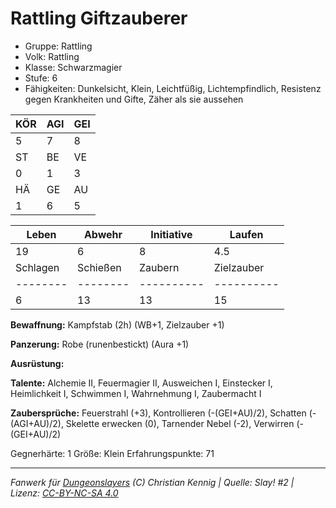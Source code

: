# Rattling Giftzauberer  
- Gruppe: Rattling  
- Volk: Rattling  
- Klasse: Schwarzmagier  
- Stufe: 6  
- Fähigkeiten: Dunkelsicht, Klein, Leichtfüßig, Lichtempfindlich, Resistenz gegen Krankheiten und Gifte, Zäher als sie aussehen  


| KÖR | AGI | GEI |  
| --- | --- | --- |  
| 5   | 7   | 8   |
| ST  | BE  | VE  |  
| 0   | 1   | 3   |
| HÄ  | GE  | AU  |  
| 1   | 6   | 5   |


| Leben    | Abwehr   | Initiative | Laufen     |
| -------- | -------- | ---------- | ---------- |
| 19       | 6        | 8          | 4.5        |
| Schlagen | Schießen | Zaubern    | Zielzauber |
| -------- | -------- | ---------- | ---------- |
| 6        | 13       | 13         | 15         |

**Bewaffnung:**
Kampfstab (2h) (WB+1, Zielzauber +1)

**Panzerung:**
Robe (runenbestickt) (Aura +1)

**Ausrüstung:**


**Talente:**
Alchemie II, Feuermagier II, Ausweichen I, Einstecker I, Heimlichkeit I, Schwimmen I, Wahrnehmung I, Zaubermacht I

**Zaubersprüche:**
Feuerstrahl (+3), Kontrollieren (-(GEI+AU)/2), Schatten (-(AGI+AU)/2), Skelette erwecken (0), Tarnender Nebel (-2), Verwirren (-(GEI+AU)/2)

Gegnerhärte: 1
Größe: Klein
Erfahrungspunkte: 71



___
*Fanwerk für [Dungeonslayers](https://www.dungeonslayers.net/) (C) Christian Kennig | Quelle: Slay! #2 | Lizenz: [CC-BY-NC-SA 4.0](https://creativecommons.org/licenses/by-nc-sa/4.0/deed.de)*